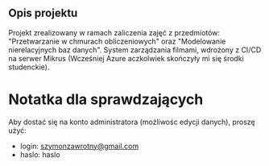 ## Opis projektu

Projekt zrealizowany w ramach zaliczenia zajęć z przedmiotów: "Przetwarzanie w chmurach obliczeniowych" oraz "Modelowanie nierelacyjnych baz danych". System zarządzania filmami, wdrożony z CI/CD na serwer Mikrus (Wcześniej Azure aczkolwiek skończyły mi się środki studenckie).

# Notatka dla sprawdzających

Aby dostać się na konto administratora (możliwośc edycji danych), proszę użyć: 
 - login: szymonzawrotny@gmail.com
 - haslo: haslo
